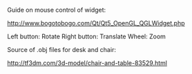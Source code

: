 
Guide on mouse control of widget:

http://www.bogotobogo.com/Qt/Qt5_OpenGL_QGLWidget.php

Left button: Rotate
Right button: Translate
Wheel: Zoom



Source of .obj files for desk and chair:

http://tf3dm.com/3d-model/chair-and-table-83529.html